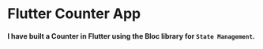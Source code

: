 # Flutter Counter App

#### I have built a Counter in Flutter using the Bloc library for ``State Management``.